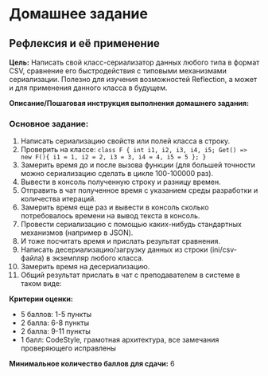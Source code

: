 # Домашнее задание
## Рефлексия и её применение

**Цель:**
Написать свой класс-сериализатор данных любого типа в формат CSV, сравнение его быстродействия с типовыми механизмами сериализации. Полезно для изучения возможностей Reflection, а может и для применения данного класса в будущем.

**Описание/Пошаговая инструкция выполнения домашнего задания:**

### Основное задание:

1.  Написать сериализацию свойств или полей класса в строку.
2.  Проверить на классе: `class F { int i1, i2, i3, i4, i5; Get() => new F(){ i1 = 1, i2 = 2, i3 = 3, i4 = 4, i5 = 5 }; }`
3.  Замерить время до и после вызова функции (для большей точности можно сериализацию сделать в цикле 100-100000 раз).
4.  Вывести в консоль полученную строку и разницу времен.
5.  Отправить в чат полученное время с указанием среды разработки и количества итераций.
6.  Замерить время еще раз и вывести в консоль сколько потребовалось времени на вывод текста в консоль.
7.  Провести сериализацию с помощью каких-нибудь стандартных механизмов (например в JSON).
8.  И тоже посчитать время и прислать результат сравнения.
9.  Написать десериализацию/загрузку данных из строки (ini/csv-файла) в экземпляр любого класса.
10. Замерить время на десериализацию.
11. Общий результат прислать в чат с преподавателем в системе в таком виде:


**Критерии оценки:**

*   5 баллов: 1-5 пункты
*   2 балла: 6-8 пункты
*   2 балла: 9-11 пункты
*   1 балл: CodeStyle, грамотная архитектура, все замечания проверяющего исправлены

**Минимальное количество баллов для сдачи:** 6